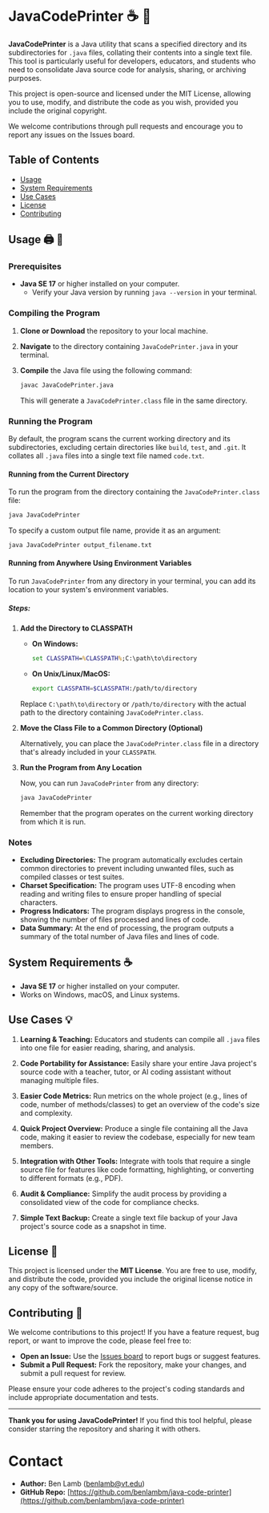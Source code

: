 # JavaCodePrinter :coffee: :page_facing_up:

**JavaCodePrinter** is a Java utility that scans a specified directory and its subdirectories for `.java` files, collating their contents into a single text file. This tool is particularly useful for developers, educators, and students who need to consolidate Java source code for analysis, sharing, or archiving purposes.

This project is open-source and licensed under the MIT License, allowing you to use, modify, and distribute the code as you wish, provided you include the original copyright.

We welcome contributions through pull requests and encourage you to report any issues on the Issues board.

## Table of Contents

- [Usage](#usage-printer-rocket)
- [System Requirements](#system-requirements-coffee)
- [Use Cases](#use-cases-bulb)
- [License](#license-scroll)
- [Contributing](#contributing-handshake)

## Usage :printer: :rocket:

### Prerequisites

- **Java SE 17** or higher installed on your computer.
  - Verify your Java version by running `java --version` in your terminal.

### Compiling the Program

1. **Clone or Download** the repository to your local machine.

2. **Navigate** to the directory containing `JavaCodePrinter.java` in your terminal.

3. **Compile** the Java file using the following command:

   ```bash
   javac JavaCodePrinter.java
   ```

   This will generate a `JavaCodePrinter.class` file in the same directory.

### Running the Program

By default, the program scans the current working directory and its subdirectories, excluding certain directories like `build`, `test`, and `.git`. It collates all `.java` files into a single text file named `code.txt`.

#### Running from the Current Directory

To run the program from the directory containing the `JavaCodePrinter.class` file:

```bash
java JavaCodePrinter
```

To specify a custom output file name, provide it as an argument:

```bash
java JavaCodePrinter output_filename.txt
```

#### Running from Anywhere Using Environment Variables

To run `JavaCodePrinter` from any directory in your terminal, you can add its location to your system's environment variables.

##### Steps:

1. **Add the Directory to CLASSPATH**

   - **On Windows:**

     ```cmd
     set CLASSPATH=%CLASSPATH%;C:\path\to\directory
     ```

   - **On Unix/Linux/MacOS:**

     ```bash
     export CLASSPATH=$CLASSPATH:/path/to/directory
     ```

   Replace `C:\path\to\directory` or `/path/to/directory` with the actual path to the directory containing `JavaCodePrinter.class`.

2. **Move the Class File to a Common Directory (Optional)**

   Alternatively, you can place the `JavaCodePrinter.class` file in a directory that's already included in your `CLASSPATH`.

3. **Run the Program from Any Location**

   Now, you can run `JavaCodePrinter` from any directory:

   ```bash
   java JavaCodePrinter
   ```

   Remember that the program operates on the current working directory from which it is run.

### Notes

- **Excluding Directories:** The program automatically excludes certain common directories to prevent including unwanted files, such as compiled classes or test suites.
- **Charset Specification:** The program uses UTF-8 encoding when reading and writing files to ensure proper handling of special characters.
- **Progress Indicators:** The program displays progress in the console, showing the number of files processed and lines of code.
- **Data Summary:** At the end of processing, the program outputs a summary of the total number of Java files and lines of code.

## System Requirements :coffee:

- **Java SE 17** or higher installed on your computer.
- Works on Windows, macOS, and Linux systems.

## Use Cases :bulb:

1. **Learning & Teaching:** Educators and students can compile all `.java` files into one file for easier reading, sharing, and analysis.

2. **Code Portability for Assistance:** Easily share your entire Java project's source code with a teacher, tutor, or AI coding assistant without managing multiple files.

3. **Easier Code Metrics:** Run metrics on the whole project (e.g., lines of code, number of methods/classes) to get an overview of the code's size and complexity.

4. **Quick Project Overview:** Produce a single file containing all the Java code, making it easier to review the codebase, especially for new team members.

5. **Integration with Other Tools:** Integrate with tools that require a single source file for features like code formatting, highlighting, or converting to different formats (e.g., PDF).

6. **Audit & Compliance:** Simplify the audit process by providing a consolidated view of the code for compliance checks.

7. **Simple Text Backup:** Create a single text file backup of your Java project's source code as a snapshot in time.

## License :scroll:

This project is licensed under the **MIT License**. You are free to use, modify, and distribute the code, provided you include the original license notice in any copy of the software/source.

## Contributing :handshake:

We welcome contributions to this project! If you have a feature request, bug report, or want to improve the code, please feel free to:

- **Open an Issue:** Use the [Issues board](https://github.com/benlambm/java-code-printer/issues) to report bugs or suggest features.
- **Submit a Pull Request:** Fork the repository, make your changes, and submit a pull request for review.

Please ensure your code adheres to the project's coding standards and include appropriate documentation and tests.

---

**Thank you for using JavaCodePrinter!** If you find this tool helpful, please consider starring the repository and sharing it with others.

# Contact

- **Author:** Ben Lamb (benlamb@vt.edu)
- **GitHub Repo:** [https://github.com/benlambm/java-code-printer](https://github.com/benlambm/java-code-printer)


